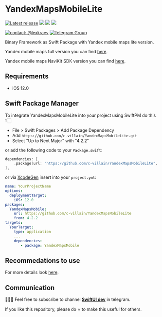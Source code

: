 # YandexMapsMobileLite

[![Latest release](https://img.shields.io/github/v/release/c-villain/YandexMapsMobileLite?color=brightgreen&label=version)](https://github.com/c-villain/YandexMapsMobileLite/releases/latest)
[![](https://img.shields.io/endpoint?url=https%3A%2F%2Fswiftpackageindex.com%2Fapi%2Fpackages%2Fc-villain%2FYandexMapsMobileLite%2Fbadge%3Ftype%3Dswift-versions)](https://swiftpackageindex.com/c-villain/YandexMapsMobileLite)
[![](https://img.shields.io/endpoint?url=https%3A%2F%2Fswiftpackageindex.com%2Fapi%2Fpackages%2Fc-villain%2FYandexMapsMobileLite%2Fbadge%3Ftype%3Dplatforms)](https://swiftpackageindex.com/c-villain/YandexMapsMobileLite)
[![](https://img.shields.io/badge/SPM-supported-DE5C43.svg?color=brightgreen)](https://swift.org/package-manager/)

[![contact: @lexkraev](https://img.shields.io/badge/contact-%40lexkraev-blue.svg?style=flat)](https://t.me/lexkraev)
[![Telegram Group](https://img.shields.io/endpoint?color=neon&style=flat-square&url=https%3A%2F%2Ftg.sumanjay.workers.dev%2Fswiftui_dev)](https://telegram.dog/swiftui_dev)

Binary Framework as Swift Package with Yandex mobile maps lite version.

Yandex mobile maps full version you can find [here](https://github.com/c-villain/YandexMapsMobile).

Yandex mobile maps NaviKit SDK version you can find [here](https://github.com/c-villain/YandexMapsMobileNaviKit).

## Requirements

- iOS 12.0

## Swift Package Manager

To integrate YandexMapsMobileLite into your project using SwiftPM do this 👇🏻

- File > Swift Packages > Add Package Dependency
- Add `https://github.com/c-villain/YandexMapsMobileLite.git`
- Select "Up to Next Major" with "4.2.2"

or add the following code to your `Package.swift`:

```swift
dependencies: [
    .package(url: "https://github.com/c-villain/YandexMapsMobileLite", from: "4.2.2"),
],
```
or via [XcodeGen](https://github.com/yonaskolb/XcodeGen) insert into your `project.yml`:

```yaml
name: YourProjectName
options:
  deploymentTarget:
    iOS: 12.0
packages:
  YandexMapsMobile:
    url: https://github.com/c-villain/YandexMapsMobileLite
    from: 4.2.2
targets:
  YourTarget:
    type: application
    ...
    dependencies:
       - package: YandexMapsMobile
```

## Recommedations to use

For more details look [here](https://github.com/c-villain/YandexMapsMobile#recommedations-to-use).

## Communication

👨🏻‍💻 Feel free to subscribe to channel **[SwiftUI dev](https://t.me/swiftui_dev)** in telegram.

If you like this repository, please do :star: to make this useful for others.
